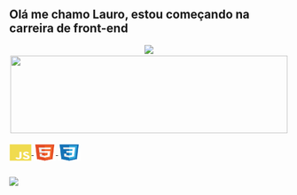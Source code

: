 ## Olá me chamo Lauro, estou começando na carreira de front-end

<div align="center">
  <a href="https://github.com/lauro-santos">
  <img height="140em" src="https://github-readme-stats.vercel.app/api?username=lauro-santos&show_icons=true&theme=dark&include_all_commits=true&count_private=true"/>
  <img height="140em" width="500em" src="https://github-readme-stats.vercel.app/api/top-langs/?username=lauro-santos&layout=compact&langs_count=7&theme=dark"/>
</div>
<div style="display: inline_block"><br>
  <img align="center" alt="Lauro-Js" height="30" width="40" src="https://raw.githubusercontent.com/devicons/devicon/master/icons/javascript/javascript-plain.svg">
  <!--<img align="center" alt="Rafa-React" height="30" width="40" src="https://raw.githubusercontent.com/devicons/devicon/master/icons/react/react-original.svg">-->
  <img align="center" alt="Lauro-HTML" height="30" width="40" src="https://raw.githubusercontent.com/devicons/devicon/master/icons/html5/html5-original.svg">
  <img align="center" alt="Lauro-CSS" height="30" width="40" src="https://raw.githubusercontent.com/devicons/devicon/master/icons/css3/css3-original.svg">
</div>

  ##
  
<a href="https://www.linkedin.com/in/lauro-santos-728234226/" target="_blank">
  <img src="https://img.shields.io/badge/-LinkedIn-%230077B5?style=for-the-badge&logo=linkedin&logoColor=white" target="_blank">
</a>

